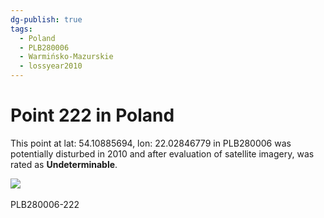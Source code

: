 ```yaml
---
dg-publish: true
tags:
  - Poland
  - PLB280006
  - Warmińsko-Mazurskie
  - lossyear2010
---
```


# Point 222 in Poland

This point at lat: 54.10885694, lon: 22.02846779 in PLB280006 was potentially disturbed in 2010 and after evaluation of satellite imagery, was rated as **Undeterminable**.

<div class='juxtapose' data-showcredits='false'>
<img src='https://baserow-backend-production20240528124524339000000001.s3.amazonaws.com/user_files/0ukh9CeqFzTY8K8yqvpAmaambn935tLq_da5719db8b9498dec19a21d75c0eeecb4e6115c60a93e8bc1fa15b78c69d6e28.png' data-label='x' />
<img src='' data-label='June 2011' />
</div>

PLB280006-222